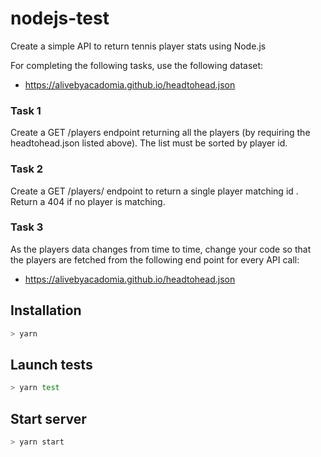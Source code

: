 # nodejs-test

Create a simple API to return tennis player stats using Node.js

For completing the following tasks, use the following dataset:

- https://alivebyacadomia.github.io/headtohead.json

### Task 1

Create a GET /players endpoint returning all the players (by requiring the headtohead.json listed
above). The list must be sorted by player id.

### Task 2

Create a GET /players/<id> endpoint to return a single player matching id <id>. Return a 404 if no
player is matching.

### Task 3

As the players data changes from time to time, change your code so that the players are fetched
from the following end point for every API call:

- https://alivebyacadomia.github.io/headtohead.json

## Installation

```bash
> yarn
```

## Launch tests

```bash
> yarn test
```

## Start server

```bash
> yarn start
```
